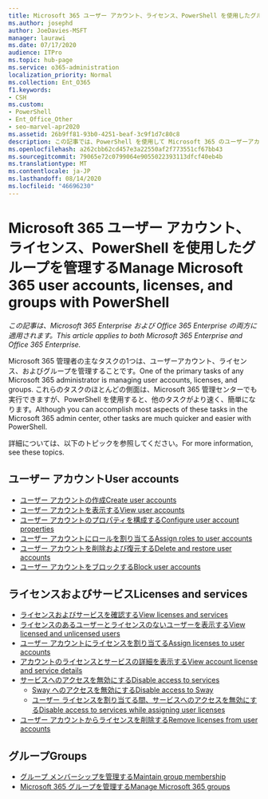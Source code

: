 ```yaml
---
title: Microsoft 365 ユーザー アカウント、ライセンス、PowerShell を使用したグループを管理する
ms.author: josephd
author: JoeDavies-MSFT
manager: laurawi
ms.date: 07/17/2020
audience: ITPro
ms.topic: hub-page
ms.service: o365-administration
localization_priority: Normal
ms.collection: Ent_O365
f1.keywords:
- CSH
ms.custom:
- PowerShell
- Ent_Office_Other
- seo-marvel-apr2020
ms.assetid: 26b9ff81-93b0-4251-beaf-3c9f1d7c80c8
description: この記事では、PowerShell を使用して Microsoft 365 のユーザーアカウント、ライセンス、グループを管理する方法について説明します。
ms.openlocfilehash: a262cbb62cd457e3a22550af2f773551cf67bb43
ms.sourcegitcommit: 79065e72c0799064e9055022393113dfcf40eb4b
ms.translationtype: MT
ms.contentlocale: ja-JP
ms.lasthandoff: 08/14/2020
ms.locfileid: "46696230"
---
```

# <a name="manage-microsoft-365-user-accounts-licenses-and-groups-with-powershell"></a><span data-ttu-id="0db69-103">Microsoft 365 ユーザー アカウント、ライセンス、PowerShell を使用したグループを管理する</span><span class="sxs-lookup"><span data-stu-id="0db69-103">Manage Microsoft 365 user accounts, licenses, and groups with PowerShell</span></span>

<span data-ttu-id="0db69-104">*この記事は、Microsoft 365 Enterprise および Office 365 Enterprise の両方に適用されます。*</span><span class="sxs-lookup"><span data-stu-id="0db69-104">*This article applies to both Microsoft 365 Enterprise and Office 365 Enterprise.*</span></span>

<span data-ttu-id="0db69-105">Microsoft 365 管理者の主なタスクの1つは、ユーザーアカウント、ライセンス、およびグループを管理することです。</span><span class="sxs-lookup"><span data-stu-id="0db69-105">One of the primary tasks of any Microsoft 365 administrator is managing user accounts, licenses, and groups.</span></span> <span data-ttu-id="0db69-106">これらのタスクのほとんどの側面は、Microsoft 365 管理センターでも実行できますが、PowerShell を使用すると、他のタスクがより速く、簡単になります。</span><span class="sxs-lookup"><span data-stu-id="0db69-106">Although you can accomplish most aspects of these tasks in the Microsoft 365 admin center, other tasks are much quicker and easier with PowerShell.</span></span> 

<span data-ttu-id="0db69-107">詳細については、以下のトピックを参照してください。</span><span class="sxs-lookup"><span data-stu-id="0db69-107">For more information, see these topics.</span></span>

## <a name="user-accounts"></a><span data-ttu-id="0db69-108">ユーザー アカウント</span><span class="sxs-lookup"><span data-stu-id="0db69-108">User accounts</span></span>

- [<span data-ttu-id="0db69-109">ユーザー アカウントの作成</span><span class="sxs-lookup"><span data-stu-id="0db69-109">Create user accounts</span></span>](create-user-accounts-with-microsoft-365-powershell.md)
- [<span data-ttu-id="0db69-110">ユーザー アカウントを表示する</span><span class="sxs-lookup"><span data-stu-id="0db69-110">View user accounts</span></span>](view-user-accounts-with-microsoft-365-powershell.md)
- [<span data-ttu-id="0db69-111">ユーザー アカウントのプロパティを構成する</span><span class="sxs-lookup"><span data-stu-id="0db69-111">Configure user account properties</span></span>](configure-user-account-properties-with-microsoft-365-powershell.md)
- [<span data-ttu-id="0db69-112">ユーザー アカウントにロールを割り当てる</span><span class="sxs-lookup"><span data-stu-id="0db69-112">Assign roles to user accounts</span></span>](assign-roles-to-user-accounts-with-microsoft-365-powershell.md)
- [<span data-ttu-id="0db69-113">ユーザー アカウントを削除および復元する</span><span class="sxs-lookup"><span data-stu-id="0db69-113">Delete and restore user accounts</span></span>](delete-and-restore-user-accounts-with-microsoft-365-powershell.md)
- [<span data-ttu-id="0db69-114">ユーザー アカウントをブロックする</span><span class="sxs-lookup"><span data-stu-id="0db69-114">Block user accounts</span></span>](block-user-accounts-with-microsoft-365-powershell.md)

## <a name="licenses-and-services"></a><span data-ttu-id="0db69-115">ライセンスおよびサービス</span><span class="sxs-lookup"><span data-stu-id="0db69-115">Licenses and services</span></span>
- [<span data-ttu-id="0db69-116">ライセンスおよびサービスを確認する</span><span class="sxs-lookup"><span data-stu-id="0db69-116">View licenses and services</span></span>](view-licenses-and-services-with-microsoft-365-powershell.md)
- [<span data-ttu-id="0db69-117">ライセンスのあるユーザーとライセンスのないユーザーを表示する</span><span class="sxs-lookup"><span data-stu-id="0db69-117">View licensed and unlicensed users</span></span>](view-licensed-and-unlicensed-users-with-microsoft-365-powershell.md)
- [<span data-ttu-id="0db69-118">ユーザー アカウントにライセンスを割り当てる</span><span class="sxs-lookup"><span data-stu-id="0db69-118">Assign licenses to user accounts</span></span>](assign-licenses-to-user-accounts-with-microsoft-365-powershell.md)
- [<span data-ttu-id="0db69-119">アカウントのライセンスとサービスの詳細を表示する</span><span class="sxs-lookup"><span data-stu-id="0db69-119">View account license and service details</span></span>](view-account-license-and-service-details-with-microsoft-365-powershell.md)
- [<span data-ttu-id="0db69-120">サービスへのアクセスを無効にする</span><span class="sxs-lookup"><span data-stu-id="0db69-120">Disable access to services</span></span>](disable-access-to-services-with-microsoft-365-powershell.md)
  - [<span data-ttu-id="0db69-121">Sway へのアクセスを無効にする</span><span class="sxs-lookup"><span data-stu-id="0db69-121">Disable access to Sway</span></span>](disable-access-to-sway-with-microsoft-365-powershell.md)
  - [<span data-ttu-id="0db69-122">ユーザー ライセンスを割り当てる間、サービスへのアクセスを無効にする</span><span class="sxs-lookup"><span data-stu-id="0db69-122">Disable access to services while assigning user licenses</span></span>](disable-access-to-services-while-assigning-user-licenses.md)
- [<span data-ttu-id="0db69-123">ユーザー アカウントからライセンスを削除する</span><span class="sxs-lookup"><span data-stu-id="0db69-123">Remove licenses from user accounts</span></span>](remove-licenses-from-user-accounts-with-microsoft-365-powershell.md)

## <a name="groups"></a><span data-ttu-id="0db69-124">グループ</span><span class="sxs-lookup"><span data-stu-id="0db69-124">Groups</span></span>
- [<span data-ttu-id="0db69-125">グループ メンバーシップを管理する</span><span class="sxs-lookup"><span data-stu-id="0db69-125">Maintain group membership</span></span>](maintain-group-membership-with-microsoft-365-powershell.md)
- [<span data-ttu-id="0db69-126">Microsoft 365 グループを管理する</span><span class="sxs-lookup"><span data-stu-id="0db69-126">Manage Microsoft 365 groups</span></span>](manage-microsoft-365-groups-with-powershell.md)

